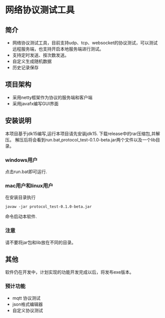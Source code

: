 # 网络协议测试工具
## 简介
* 网络协议测试工具，目前支持udp、tcp、websocket的协议测试，可以测试远程服务端，也支持开启本地服务端进行测试。
* 支持定时发送、按次数发送。
* 自定义生成随机数据
* 历史记录保存

## 项目架构
* 采用netty框架作为协议的服务端和客户端
* 采用javafx编写GUI界面
## 安装说明
本项目基于jdk15编写,运行本项目请先安装jdk15.
下载release中的rar压缩包,并解压。
解压后将会看到run.bat,protocol_test-0.1.0-beta.jar两个文件以及一个lib目录。
### windows用户
点击run.bat即可运行.
### mac用户和linux用户
在安装目录执行
```
javaw -jar protocol_test-0.1.0-beta.jar
```
命令启动本软件.
### 注意
请不要将jar包和lib放在不同的目录。
## 其他
软件仍在开发中，计划实现的功能开发完成以后，将发布exe版本。
### 预计功能
* mqtt 协议测试
* json格式编辑器
* 自定义协议测试

